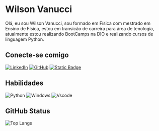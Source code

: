 # Wilson Vanucci
Olá, eu sou Wilson Vanucci, sou formado em Física com mestrado em Ensino de Física, estou em transicão de carreira para área de tenologia, atualmente estou realizando BootCamps na DIO e realizando cursos de linguagem Python.

## Conecte-se comigo
[![LinkedIn](https://img.shields.io/badge/LinkedIn-000?style=for-the-badge&logo=linkedin&logoColor=0E76A8)](https://www.linkedin.com/in/wilson-vanucci-costa-lima-088424180/)
[![GitHub](https://img.shields.io/badge/GitHub-000?style=for-the-badge&logo=github&logoColor=0E76A8)](https://github.com/wvanucci)
[![Static Badge](https://img.shields.io/badge/LATTES-000?style=for-the-badge)](http://lattes.cnpq.br/7067975486990104)

## Habilidades
![Python](https://img.shields.io/badge/python-3670A0?style=for-the-badge&logo=python&logoColor=ffdd54)
![Windows](https://img.shields.io/badge/Windows-87CEFA?style=for-the-badge&logo=windows&logoColor=2CA5E0)
![Vscode](https://img.shields.io/badge/Vscode-ADD8E6?style=for-the-badge&logo=visual-studio-code&logoColor=white)


## GitHub Status
![Top Langs](https://github-readme-stats-git-masterrstaa-rickstaa.vercel.app/api/top-langs/?username=wvanucci&bg_color=000&border_color=30A3DC&title_color=E94D5F&text_color=FFF)


<!--
**wvanucci/wvanucci** is a ✨ _special_ ✨ repository because its `README.md` (this file) appears on your GitHub profile.

Here are some ideas to get you started:

- 🔭 I’m currently working on ...
- 🌱 I’m currently learning ...
- 👯 I’m looking to collaborate on ...
- 🤔 I’m looking for help with ...
- 💬 Ask me about ...
- 📫 How to reach me: ...
- 😄 Pronouns: ...
- ⚡ Fun fact: ...
-->
